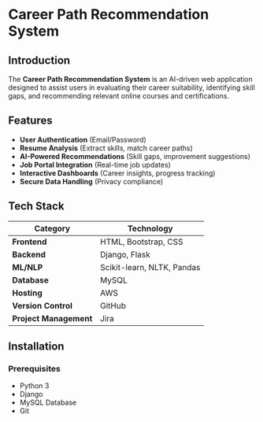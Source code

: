 # Career Path Recommendation System

## Introduction
The **Career Path Recommendation System** is an AI-driven web application designed to assist users in evaluating their career suitability, identifying skill gaps, and recommending relevant online courses and certifications.

## Features
- **User Authentication** (Email/Password)
- **Resume Analysis** (Extract skills, match career paths)
- **AI-Powered Recommendations** (Skill gaps, improvement suggestions)
- **Job Portal Integration** (Real-time job updates)
- **Interactive Dashboards** (Career insights, progress tracking)
- **Secure Data Handling** (Privacy compliance)

## Tech Stack
| Category      | Technology |
|--------------|------------|
| **Frontend** | HTML, Bootstrap, CSS |
| **Backend**  | Django, Flask |
| **ML/NLP**   | Scikit-learn, NLTK, Pandas |
| **Database** | MySQL |
| **Hosting**  | AWS |
| **Version Control** | GitHub |
| **Project Management** | Jira |

## Installation

### Prerequisites
- Python 3
- Django
- MySQL Database
- Git
